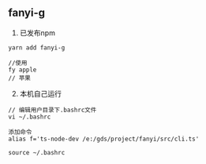 ## fanyi-g

1. 已发布npm
```
yarn add fanyi-g

//使用
fy apple
// 苹果
```

2. 本机自己运行

```
// 编辑用户目录下.bashrc文件
vi ~/.bashrc 

添加命令 
alias f='ts-node-dev /e:/gds/project/fanyi/src/cli.ts'

source ~/.bashrc
```


